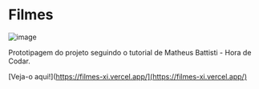 # Filmes

![image](https://github.com/LuizaMGama/Filmes/assets/164073139/620623f6-ddcc-4524-964c-2568c55580d8)

Prototipagem do projeto seguindo o tutorial de Matheus Battisti - Hora de Codar.

[Veja-o aqui!](https://filmes-xi.vercel.app/](https://filmes-xi.vercel.app/)






